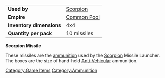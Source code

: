 |                          |                                          |
| ------------------------ | ---------------------------------------- |
| **Used by**              | [Scorpion](Scorpion.md "wikilink")       |
| **Empire**               | [Common Pool](Common_Pool.md "wikilink") |
| **Inventory dimensions** | 4x4                                      |
| **Quantity per pack**    | 10 missiles                              |

**Scorpion Missile**

These missiles are the [ammunition](ammunition.md "wikilink") used by the
[Scorpion](Scorpion.md "wikilink") Missile Launcher. The boxes are the size
of hand-held [Anti-Vehicular](Anti-Vehicular.md "wikilink") ammunition.

[Category:Game Items](Category:Game_Items.md "wikilink")
[Category:Ammunition](Category:Ammunition.md "wikilink")
